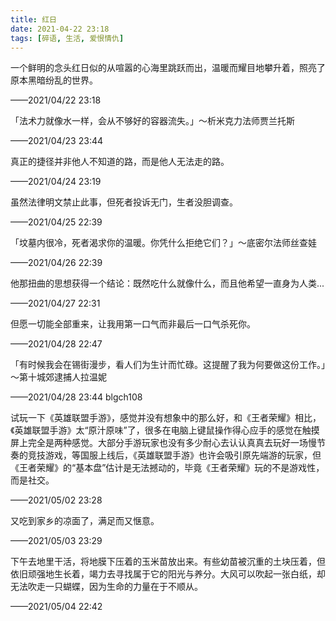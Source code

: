 ```yaml
---
title: 红日
date: 2021-04-22 23:18
tags: [碎语, 生活, 爱恨情仇]
---
```


一个鲜明的念头红日似的从喧嚣的心海里跳跃而出，温暖而耀目地攀升着，照亮了原本黑暗纷乱的世界。

——2021/04/22 23:18

「法术力就像水一样，会从不够好的容器流失。」～析米克力法师贾兰托斯

——2021/04/23 23:44

真正的捷径并非他人不知道的路，而是他人无法走的路。

——2021/04/24 23:19

虽然法律明文禁止此事，但死者投诉无门，生者没胆调查。

——2021/04/25 22:39

「坟墓内很冷，死者渴求你的温暖。你凭什么拒绝它们？」～底密尔法师丝查娃

——2021/04/26 22:39

他那扭曲的思想获得一个结论：既然吃什么就像什么，而且他希望一直身为人类...

——2021/04/27 22:31

但愿一切能全部重来，让我用第一口气而非最后一口气杀死你。

——2021/04/28 22:47

「有时候我会在锡街漫步，看人们为生计而忙碌。这提醒了我为何要做这份工作。」～第十城郊逮捕人拉温妮

——2021/04/28 23:44 blgch108

试玩一下《英雄联盟手游》，感觉并没有想象中的那么好，和《王者荣耀》相比，《英雄联盟手游》太“原汁原味”了，很多在电脑上键鼠操作得心应手的感觉在触摸屏上完全是两种感觉。大部分手游玩家也没有多少耐心去认认真真去玩好一场慢节奏的竞技游戏，等国服上线后，《英雄联盟手游》也许会吸引原先端游的玩家，但《王者荣耀》的“基本盘”估计是无法撼动的，毕竟《王者荣耀》玩的不是游戏性，而是社交。

——2021/05/02 23:28

又吃到家乡的凉面了，满足而又惬意。

——2021/05/03 23:29

下午去地里干活，将地膜下压着的玉米苗放出来。有些幼苗被沉重的土块压着，但依旧顽强地生长着，竭力去寻找属于它的阳光与养分。大风可以吹起一张白纸，却无法吹走一只蝴蝶，因为生命的力量在于不顺从。

——2021/05/04 22:42
